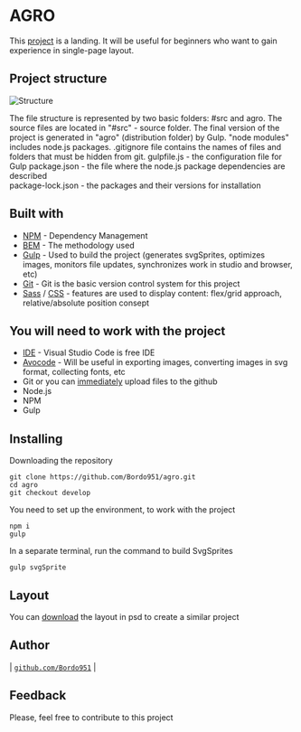 # AGRO

This [project](https://bordo951.github.io/agro/) is a landing. 
It will be useful for beginners who want to gain experience in single-page layout.

## Project structure

<img src="https://lh3.googleusercontent.com/fife/ABSRlIr9N8XhqTVmz8uFgaQKck9IQbxPdjEHce__Db_t3Qz7HKvG7BpLDfN9AGJ_YvucdCjilFf9LW70aIK7pH6TTl8LstPBTb5HXiAauBrVBidvKqcHvlAj422UXpWxdga3rtf_fiRLGq__p0aM-TIigFUAMYVGIWxtWsbybsItr818_yJW0cCiA6efRklBlBDM3U2yGsNPGKrImLy0GQUJsRgfi6DJIoPcDMle4uQbaKRjJ4ZEzf-rjVvsucGu06F9FXtBt47XytdaLbUyIaRn6c_RjKduyIYsrDBFxtZhkpEM3dLrnCIRVrVUyzYMo1VrTF8wxGOmjT5wcBMbe5VfhI1DeGbmUaa56oL5Xl-MzqXaNHBNhmsb5LDBQA9hNE4-AMFKkzBZLV3kHE3asrcuVEbvDcETTuc9g-bN7LaK_pWAD-T7XvK0egA5e6TvqM30U7U_pEzG3hLv9OeD6kMG67psyQeT5qO0GC4kxmUw3KgbBEmn9XAnkSdDfkLLtgHywTM_Nz6qv98Z_bxqkkNDA9uZVOLE_SH2WGr7YYEmgHe_WdXLEPX89Mw_KjZUZk7jFDkEYcSvE864JLf16mBxpd1GERAiFJULD24Q7Dk3-r3TUw9oSt5mD2KqbozqVqWW_RnTg34HxoKFC3mpLJ_U2WGCkSdtYaLEevjuKVL2Ey4ZBr1Ee4Uz3JB9oauh74KmBQopKxj_s1WDe-mt5RRZScpwwDCoecZK5Nc=w1920-h902-ft" title="Structure" alt="Structure">

The file structure is represented by two basic folders: #src and agro. 
The source files are located in "#src" - source folder.
The final version of the project is generated in "agro" (distribution folder) by Gulp.
"node modules" includes node.js packages.
.gitignore file contains the names of files and folders that must be hidden from git.
gulpfile.js - the configuration file for Gulp
package.json - the file where the node.js package dependencies are described  
package-lock.json - the packages and their versions for installation

## Built with

* [NPM](https://www.npmjs.com/) - Dependency Management
* [BEM](https://en.bem.info/methodology/) - The methodology used 
* [Gulp](https://gulpjs.com/) - Used to build the project (generates svgSprites, optimizes images, monitors file updates, synchronizes work in studio and browser, etc)
* [Git](https://git-scm.com/) - Git is the basic version control system for this project
* [Sass](https://sass-lang.com/install) / [CSS](https://webref.ru/css) - features are used to display content: flex/grid approach, relative/absolute position consept

## You will need to work with the project 

* [IDE](https://code.visualstudio.com/) - Visual Studio Code is free IDE
* [Avocode](https://avocode.com/) - Will be useful in exporting images, converting images in svg format, collecting fonts, etc
* Git or you can [immediately](https://www.youtube.com/watch?v=84cyW2R9WWo) upload files to the github
* Node.js
* NPM
* Gulp

## Installing

Downloading the repository

```
git clone https://github.com/Bordo951/agro.git
cd agro
git checkout develop
```

You need to set up the environment, to work with the project

```
npm i
gulp
```

In a separate terminal, run the command to build SvgSprites

```
gulp svgSprite
```

## Layout

You can [download](https://drive.google.com/file/d/1rKnKBzkvTWZSKmMfcJDDWnpPitorJLCE/view?usp=sharing) the layout in psd to create a similar project





## Author

| <a href="https://github.com/Bordo951">`github.com/Bordo951`</a> |

## Feedback

Please, feel free to contribute to this project
